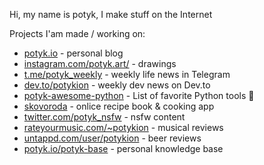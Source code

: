 Hi, my name is potyk, I make stuff on the Internet

Projects I'am made / working on:

- [potyk.io](https://potyk.io/) - personal blog
- [instagram.com/potyk.art/](https://www.instagram.com/potyk.art/) - drawings
- [t.me/potyk_weekly](https://t.me/potyk_weekly) - weekly life news in Telegram
- [dev.to/potykion](https://dev.to/potykion) - weekly dev news on Dev.to
- [potyk-awesome-python](https://github.com/potykion/potyk-awesome-python) - List of favorite Python tools 🐍
- [skovoroda](https://skovoroda.website.yandexcloud.net/) - onlice recipe book & cooking app
- [twitter.com/potyk_nsfw](https://twitter.com/potyk_nsfw) - nsfw content
- [rateyourmusic.com/~potykion](https://rateyourmusic.com/~potykion) - musical reviews
- [untappd.com/user/potykion](https://untappd.com/user/potykion) - beer reviews
- [potyk.io/potyk-base](https://potyk.io/potyk-base/) - personal knowledge base
